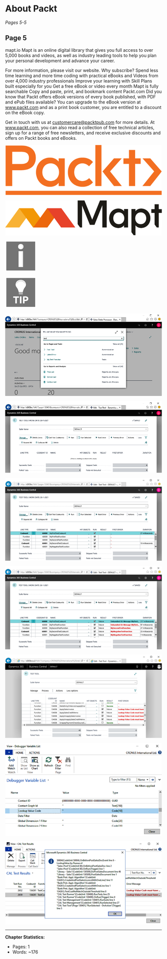 # About Packt

*Pages 5-5*

## Page 5

mapt.io Mapt is an online digital library that gives you full access to over 5,000 books and videos, as well as industry leading tools to help you plan your personal development and advance your career.

For more information, please visit our website. Why subscribe? Spend less time learning and more time coding with practical eBooks and Videos from over 4,000 industry professionals Improve your learning with Skill Plans built especially for you Get a free eBook or video every month Mapt is fully searchable Copy and paste, print, and bookmark content Packt.com Did you know that Packt offers eBook versions of every book published, with PDF and ePub files available? You can upgrade to the eBook version at www.packt.com and as a print book customer, you are entitled to a discount on the eBook copy.

Get in touch with us at customercare@packtpub.com for more details. At www.packt.com, you can also read a collection of free technical articles, sign up for a range of free newsletters, and receive exclusive discounts and offers on Packt books and eBooks.

![Image from page 5](../images/page_5_img_3.png)

![Image from page 5](../images/page_5_img_5.png)

![Image from page 5](../images/page_5_img_7.png)

![Image from page 5](../images/page_5_img_9.png)

![Image from page 5](../images/page_5_img_18.png)

![Image from page 5](../images/page_5_img_19.png)

![Image from page 5](../images/page_5_img_21.png)

![Image from page 5](../images/page_5_img_22.png)

![Image from page 5](../images/page_5_img_54.png)

![Image from page 5](../images/page_5_img_63.png)

![Image from page 5](../images/page_5_img_67.png)

---

**Chapter Statistics:**
- Pages: 1
- Words: ~176
